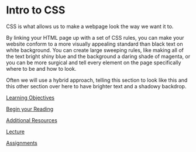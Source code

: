 # Intro to CSS

CSS is what allows us to make a webpage look the way we want it to.

By linking your HTML page up with a set of CSS rules, you can make your website conform to a more visually appealing standard than black text on white background. You can create large sweeping rules, like making all of the text bright shiny blue and the background a daring shade of magenta, or you can be more surgical and tell every element on the page specifically where to be and how to look.

Often we will use a hybrid approach, telling this section to look like this and this other section over here to have brighter text and a shadowy backdrop.

[Learning Objectives](./objectives)

[Begin your Reading](./reading)

[Additional Resources](./resources)

[Lecture](./lecture)

[Assignments](./assignments)
